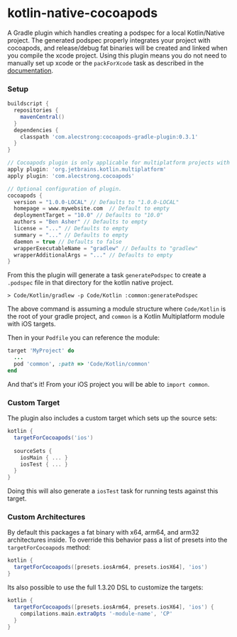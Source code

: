 # kotlin-native-cocoapods

A Gradle plugin which handles creating a podspec for a local Kotlin/Native project. The generated podspec properly integrates your project with cocoapods, and release/debug fat binaries will be created and linked when you compile the xcode project. Using this plugin means you do not need to manually set up xcode or the `packForXcode` task as described in the [documentation](https://kotlinlang.org/docs/tutorials/native/mpp-ios-android.html#creating-ios-application).

### Setup

```groovy
buildscript {
  repositories {
    mavenCentral()
  }
  dependencies {
    classpath 'com.alecstrong:cocoapods-gradle-plugin:0.3.1'
  }
}

// Cocoapods plugin is only applicable for multiplatform projects with Kotlin/Native
apply plugin: 'org.jetbrains.kotlin.multiplatform'
apply plugin: 'com.alecstrong.cocoapods'

// Optional configuration of plugin.
cocoapods {
  version = "1.0.0-LOCAL" // Defaults to "1.0.0-LOCAL"
  homepage = www.mywebsite.com  // Default to empty
  deploymentTarget = "10.0" // Defaults to "10.0"
  authors = "Ben Asher" // Defaults to empty
  license = "..." // Defaults to empty
  summary = "..." // Defaults to empty
  daemon = true // Defaults to false
  wrapperExecutableName = "gradlew" // Defaults to "gradlew"
  wrapperAdditionalArgs = "..." // Defaults to empty
}
```

From this the plugin will generate a task `generatePodspec` to create a `.podspec` file in that directory for the kotlin native project.

```
> Code/Kotlin/gradlew -p Code/Kotlin :common:generatePodspec
```

The above command is assuming a module structure where `Code/Kotlin` is the root of your gradle project, and `common` is a Kotlin Multiplatform module with iOS targets.

Then in your `Podfile` you can reference the module:

```ruby
target 'MyProject' do
  ...
  pod 'common', :path => 'Code/Kotlin/common'
end
```

And that's it! From your iOS project you will be able to `import common`.

### Custom Target

The plugin also includes a custom target which sets up the source sets:

```groovy
kotlin {
  targetForCocoapods('ios')
  
  sourceSets {
    iosMain { ... }
    iosTest { ... }
  }
}
```

Doing this will also generate a `iosTest` task for running tests against this target.

### Custom Architectures

By default this packages a fat binary with x64, arm64, and arm32 architectures inside. To override this behavior pass a list of presets into the `targetForCocoapods` method:

```groovy
kotlin {
  targetForCocoapods([presets.iosArm64, presets.iosX64], 'ios')
}
```

Its also possible to use the full 1.3.20 DSL to customize the targets:


```groovy
kotlin {
  targetForCocoapods([presets.iosArm64, presets.iosX64], 'ios') {
    compilations.main.extraOpts '-module-name', 'CP'
  }
}
```
